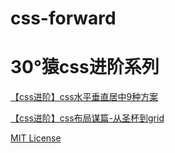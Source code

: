 # css-forward
# 30°猿css进阶系列

[【css进阶】css水平垂直居中9种方案](https://github.com/zachary9999/css-forward/blob/add-license-2/alignAndVertical-center-layout.html)

[【css进阶】css布局谋篇-从圣杯到grid](https://github.com/zachary9999/css-forward/blob/add-license-2/fromHolygrailToGrid-layout.html)
 
 
  [MIT License](https://github.com/zachary9999/css-forward/blob/add-license-2/LICENSE)
